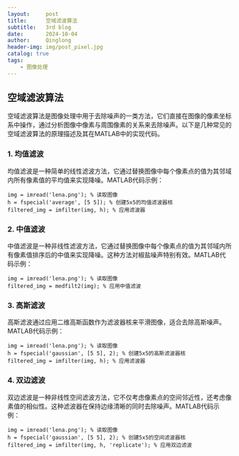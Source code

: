 ```yaml
---
layout:     post
title:      空域滤波算法
subtitle:   3rd blog
date:       2024-10-04
author:     Qinglong
header-img: img/post_pixel.jpg
catalog: true
tags:
    - 图像处理
---
```

## 空域滤波算法

空域滤波算法是图像处理中用于去除噪声的一类方法，它们直接在图像的像素坐标系中操作，通过分析图像中像素与周围像素的关系来去除噪声。以下是几种常见的空域滤波算法的原理描述及其在MATLAB中的实现代码。

### 1. 均值滤波

均值滤波是一种简单的线性滤波方法，它通过替换图像中每个像素点的值为其邻域内所有像素值的平均值来实现降噪。MATLAB代码示例：
```
img = imread('lena.png'); % 读取图像
h = fspecial('average', [5 5]); % 创建5x5的均值滤波器核
filtered_img = imfilter(img, h); % 应用滤波器
```
### 2. 中值滤波

中值滤波是一种非线性滤波方法，它通过替换图像中每个像素点的值为其邻域内所有像素值排序后的中值来实现降噪。这种方法对椒盐噪声特别有效。MATLAB代码示例：
```
img = imread('lena.png'); % 读取图像
filtered_img = medfilt2(img); % 应用中值滤波
```

### 3. 高斯滤波

高斯滤波通过应用二维高斯函数作为滤波器核来平滑图像，适合去除高斯噪声。MATLAB代码示例：
```
img = imread('lena.png'); % 读取图像
h = fspecial('gaussian', [5 5], 2); % 创建5x5的高斯滤波器核
filtered_img = imfilter(img, h); % 应用滤波器
```
   
### 4. 双边滤波
双边滤波是一种非线性空间滤波方法，它不仅考虑像素点的空间邻近性，还考虑像素值的相似性。这种滤波器在保持边缘清晰的同时去除噪声。MATLAB代码示例：
```
img = imread('lena.png'); % 读取图像
h = fspecial('gaussian', [5 5], 2); % 创建5x5的空间滤波器核
filtered_img = imfilter(img, h, 'replicate'); % 应用双边滤波
```
